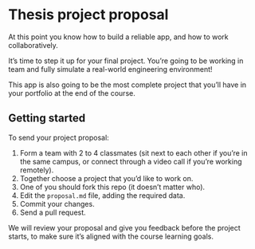 # Thesis project proposal

At this point you know how to build a reliable app, and how to work collaboratively.

It’s time to step it up for your final project. You’re going to be working in team and fully simulate a real-world engineering environment!

This app is also going to be the most complete project that you’ll have in your portfolio at the end of the course.

## Getting started

To send your project proposal:

1. Form a team with 2 to 4 classmates (sit next to each other if you’re in the same campus, or connect through a video call if you’re working remotely).
2. Together choose a project that you’d like to work on.
3. One of you should fork this repo (it doesn’t matter who).
4. Edit the `proposal.md` file, adding the required data.
5. Commit your changes.
6. Send a pull request.

We will review your proposal and give you feedback before the project starts, to make sure it’s aligned with the course learning goals.
